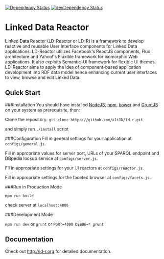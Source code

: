 [![Dependency Status](https://david-dm.org/ali1k/ld-r.svg)](https://david-dm.org/ali1k/ld-r)
[![devDependency Status](https://david-dm.org/ali1k/ld-r/dev-status.svg)](https://david-dm.org/ali1k/ld-r#info=devDependencies)

# Linked Data Reactor

Linked Data Reactor (LD-Reactor or LD-R) is a framework to develop reactive and reusable User Interface components for Linked Data applications. LD-Reactor utilizes Facebook's ReactJS components, Flux architecture and Yahoo!'s Fluxible framework for isomorphic Web applications. It also exploits Semantic-UI framework for flexible UI themes. LD-Reactor aims to apply the idea of component-based application development into RDF data model hence enhancing current user interfaces to view, browse and edit Linked Data.

## Quick Start

###Installation
You should have installed [NodeJS](https://nodejs.org/), [npm](https://github.com/npm/npm), [bower](http://bower.io/) and [GruntJS](http://gruntjs.com/) on your system as prerequisite, then:

Clone the repository: `git clone https://github.com/ali1k/ld-r.git`

and simply run `./install` script

###Configuration
Fill in general settings for your application at `configs/general.js`.

Fill in appropriate values for server port, URLs of your SPARQL endpoint and DBpedia lookup service at `configs/server.js`.

Fll in appropriate settings for your UI reactors at `configs/reactor.js`.

Fill in appropriate settings for the faceted browser at `configs/facets.js`.

###Run in Production Mode

`npm run build`

check server at `localhost:4000`

###Development Mode

`npm run dev` or `grunt` or `PORT=4000 DEBUG=* grunt`

## Documentation

Check out http://ld-r.org for detailed documentation.
